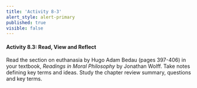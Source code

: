 ```yaml
---
title: 'Activity 8-3'
alert_style: alert-primary
published: true
visible: false
---
```

#### Activity 8.3: Read, View and Reflect

Read the section on euthanasia by Hugo Adam Bedau (pages 397-406) in your
textbook, *Readings in Moral Philosophy* by Jonathan Wolff. Take notes defining
key terms and ideas. Study the chapter review summary, questions and key terms.
